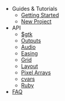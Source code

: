 * Guides & Tutorials
  * [Getting Started](/docs/guides/getting-started.md)
  * [New Project](/docs/guides/new_project.md)
* API
  * [$gtk](/docs/API/runtime.md)
  * [Outputs](/docs/API/outputs.md)
  * [Audio](/docs/API/audio.md)
  * [Easing](/docs/API/easing.md)
  * [Grid](/docs/API/grid.md)
  * [Layout](/docs/API/layout.md)
  * [Pixel Arrays](/docs/API/pixel_arrays.md)
  * [cvars](/docs/API/cvars.md)
  * [Ruby](/docs/API/ruby.md)
* [FAQ](/docs/faq/faq_dr.md)
